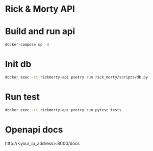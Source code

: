 # Rick & Morty API

# Build and run api
```bash
docker-compose up -d
```

# Init db
```bash
docker exec -it rickmorty-api poetry run rick_morty/scripts/db.py
```

# Run test
```bash
docker exec -it rickmorty-api poetry run pytest tests
```

# Openapi docs
http://<your_ip_address>:8000/docs
